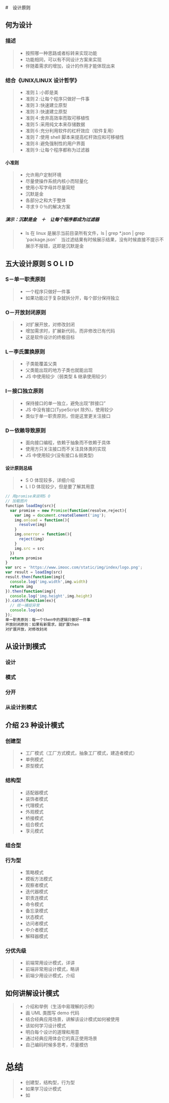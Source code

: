 #　设计原则

## 何为设计

### 描述

> - 按照哪一种思路或者标转来实现功能
> - 功能相同，可以有不同设计方案来实现
> - 伴随着需求的增加，设计的作用才能体现出来

### 结合《UNIX/LINUX 设计哲学》

> - 准则１:小即是美
> - 准则２:让每个程序只做好一件事
> - 准则３:快速建立原型
> - 准则３:快速建立原型
> - 准则４:舍弃高效率而取可移植性
> - 准则５:采用纯文本来存储数据
> - 准则６:充分利用软件的杠杆效应（软件复用）
> - 准则７:使用 shell 脚本来提高杠杆效应和可移植性
> - 准则８:避免强制性的用户界面
> - 准则９:让每个程序都称为过滤器

#### 小准则

> - 允许用户定制环境
> - 尽量使操作系统内核小而轻量化
> - 使用小写字母并尽量简短
> - 沉默是金
> - 各部分之和大于整体
> - 寻求９０％的解决方案

##### 演示：沉默是金　＋　让每个程序都成为过滤器

> - ls 在 linux 是展示当前目录所有文件，ls | grep \*.json | grep 'package.json'　当过滤结果有时候展示结果，没有时候直接不提示不展示不报错，这即是沉默是金

## 五大设计原则 S O L I D

### S－单一职责原则

> - 一个程序只做好一件事
> - 如果功能过于复杂就拆分开，每个部分保持独立

### O－开放封闭原则

> - 对扩展开放，对修改封闭
> - 增加需求时，扩展新代码，而非修改已有代码
> - 这是软件设计的终极目标

### L－李氏置换原则

> - 子类能覆盖父类
> - 父类能出现的地方子类也就能出现
> - JS 中使用较少（弱类型 & 继承使用较少）

### I－接口独立原则

> - 保持接口的单一独立，避免出现“胖接口”
> - JS 中没有接口(TypeScript 除外)，使用较少
> - 类似于单一职责原则，但是这里更关注接口

### D－依赖导致原则

> - 面向接口编程，依赖于抽象而不依赖于具体
> - 使用方只关注接口而不关注具体类的实现
> - JS 中使用较少(没有接口＆弱类型)

#### 设计原则总结

> - S O 体现较多，详细介绍
> - L I D 体现较少，但是要了解其用意

```javascript
// 用promise来说明S O
// 加载图片
functipn loadImg(src){
  var promise = new Promise(function(resolve,reject){
    var img = document.createElement('img');
    img.onload = function(){
      resolve(img)
    }
    img.onerror = function(){
      reject(img)
    }
    img.src = src
  })
  return promise
}
var src = 'https://www.imooc.com/static/img/index/logo.png';
var result = loadImg(src)
result.then(function(img){
  console.log('img.width',img.width)
  return img
}).then(function(img){
  console.log('img.height',img.height)
}).catch(function(ex){
  // 统一捕捉异常
  console.log(ex)
});
单一职责原则：每一个then中的逻辑只做好一件事
开放封闭原则：如果有新需求，就扩展then
对扩展开放，对修改封闭

```

## 从设计到模式

### 设计

### 模式

### 分开

### 从设计到模式

## 介绍 23 种设计模式

### 创建型

> - 工厂模式（工厂方式模式，抽象工厂模式，建造者模式）
> - 单例模式
> - 原型模式

### 结构型

> - 适配器模式
> - 装饰者模式
> - 代理模式
> - 外观模式
> - 桥接模式
> - 组合模式
> - 享元模式

### 组合型

### 行为型

> - 策略模式
> - 模板方法模式
> - 观察者模式
> - 迭代器模式
> - 职责连模式
> - 命令模式
> - 备忘录模式
> - 状态模式
> - 访问者模式
> - 中介者模式
> - 解释器模式

### 分优先级

> - 前端常用设计模式，详讲
> - 前端非常用设计模式，略讲
> - 前端少用设计模式，介绍

## 如何讲解设计模式

> - 介绍和举例（生活中易理解的示例）
> - 画 UML 类图写 demo 代码
> - 结合经典应用场景，讲解该设计模式如何被使用
> - 该如何学习设计模式
> - 明白每个设计的道理和用意
> - 通过经典应用体会它的真正使用场景
> - 自己编码时候多思考，尽量模仿

# 总结

> - 创建型，结构型，行为型
> - 如果学习设计模式
> - 如
